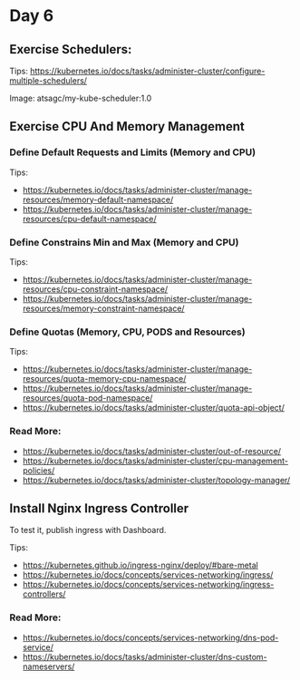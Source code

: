 # Day 6

## Exercise Schedulers:

Tips: https://kubernetes.io/docs/tasks/administer-cluster/configure-multiple-schedulers/

Image: atsagc/my-kube-scheduler:1.0

## Exercise CPU And Memory Management 

### Define Default Requests and Limits (Memory and CPU)

Tips:
* https://kubernetes.io/docs/tasks/administer-cluster/manage-resources/memory-default-namespace/
* https://kubernetes.io/docs/tasks/administer-cluster/manage-resources/cpu-default-namespace/

### Define Constrains Min and Max (Memory and CPU)

Tips:
* https://kubernetes.io/docs/tasks/administer-cluster/manage-resources/cpu-constraint-namespace/
* https://kubernetes.io/docs/tasks/administer-cluster/manage-resources/memory-constraint-namespace/

### Define Quotas (Memory, CPU, PODS and Resources)

Tips:
* https://kubernetes.io/docs/tasks/administer-cluster/manage-resources/quota-memory-cpu-namespace/
* https://kubernetes.io/docs/tasks/administer-cluster/manage-resources/quota-pod-namespace/
* https://kubernetes.io/docs/tasks/administer-cluster/quota-api-object/



### Read More:

* https://kubernetes.io/docs/tasks/administer-cluster/out-of-resource/
* https://kubernetes.io/docs/tasks/administer-cluster/cpu-management-policies/
* https://kubernetes.io/docs/tasks/administer-cluster/topology-manager/



## Install Nginx Ingress Controller

To test it, publish ingress with Dashboard.

Tips:
* https://kubernetes.github.io/ingress-nginx/deploy/#bare-metal
* https://kubernetes.io/docs/concepts/services-networking/ingress/
* https://kubernetes.io/docs/concepts/services-networking/ingress-controllers/

### Read More:
* https://kubernetes.io/docs/concepts/services-networking/dns-pod-service/
* https://kubernetes.io/docs/tasks/administer-cluster/dns-custom-nameservers/





